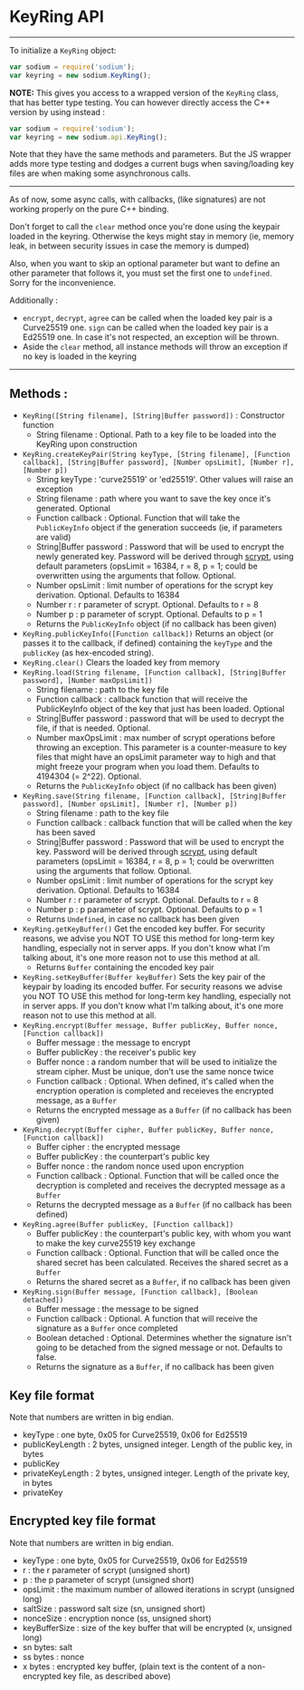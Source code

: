 # KeyRing API
----------------------

To initialize a `KeyRing` object:

```js
var sodium = require('sodium');
var keyring = new sodium.KeyRing();
```

**NOTE:** This gives you access to a wrapped version of the `KeyRing` class, that has better type testing. You can however directly access the C++ version by using instead :

```js
var sodium = require('sodium');
var keyring = new sodium.api.KeyRing();
```

Note that they have the same methods and parameters. But the JS wrapper adds more type testing and dodges a current bugs when saving/loading key files are when making some asynchronous calls.

----------------------

As of now, some async calls, with callbacks, (like signatures) are not working properly on the pure C++ binding.

Don't forget to call the `clear` method once you're done using the keypair loaded in the keyring. Otherwise the keys might stay in memory (ie, memory leak, in between security issues in case the memory is dumped)

Also, when you want to skip an optional parameter but want to define an other parameter that follows it, you must set the first one to `undefined`. Sorry for the inconvenience.

Additionally :
* `encrypt`, `decrypt`, `agree` can be called when the loaded key pair is a Curve25519 one. `sign` can be called when the loaded key pair is a Ed25519 one. In case it's not respected, an exception will be thrown.
* Aside the `clear` method, all instance methods will throw an exception if no key is loaded in the keyring

----------------------

## Methods :

* `KeyRing([String filename], [String|Buffer password])` : Constructor function
	* String filename : Optional. Path to a key file to be loaded into the KeyRing upon construction
* `KeyRing.createKeyPair(String keyType, [String filename], [Function callback], [String|Buffer password], [Number opsLimit], [Number r], [Number p])`
	* String keyType : 'curve25519' or 'ed25519'. Other values will raise an exception
	* String filename : path where you want to save the key once it's generated. Optional
	* Function callback : Optional. Function that will take the `PublicKeyInfo` object if the generation succeeds (ie, if parameters are valid)
	* String|Buffer password : Password that will be used to encrypt the newly generated key. Password will be derived through [scrypt](https://www.tarsnap.com/scrypt.html), using default parameters (opsLimit = 16384, r = 8, p = 1; could be overwritten using the arguments that follow. Optional.
	* Number opsLimit : limit number of operations for the scrypt key derivation. Optional. Defaults to 16384
	* Number r : r parameter of scrypt. Optional. Defaults to r = 8
	* Number p : p parameter of scrypt. Optional. Defaults to p = 1
	* Returns the `PublicKeyInfo` object (if no callback has been given)
* `KeyRing.publicKeyInfo([Function callback])`
	Returns an object (or passes it to the callback, if defined) containing the `keyType` and the `publicKey` (as hex-encoded string).
* `KeyRing.clear()`
	Clears the loaded key from memory
* `KeyRing.load(String filename, [Function callback], [String|Buffer password], [Number maxOpsLimit])`
	* String filename : path to the key file
	* Function callback : callback function that will receive the PublicKeyInfo object of the key that just has been loaded. Optional
	* String|Buffer password : password that will be used to decrypt the file, if that is needed. Optional.
	* Number maxOpsLimit : max number of scrypt operations before throwing an exception. This parameter is a counter-measure to key files that might have an opsLimit parameter way to high and that might freeze your program when you load them. Defaults to 4194304 (= 2^22). Optional.
	* Returns the `PublicKeyInfo` object (if no callback has been given)
* `KeyRing.save(String filename, [Function callback], [String|Buffer password], [Number opsLimit], [Number r], [Number p])`
	* String filename : path to the key file
	* Function callback : callback function that will be called when the key has been saved
	* String|Buffer password : Password that will be used to encrypt the key. Password will be derived through [scrypt](https://www.tarsnap.com/scrypt.html), using default parameters (opsLimit = 16384, r = 8, p = 1; could be overwritten using the arguments that follow. Optional.
	* Number opsLimit : limit number of operations for the scrypt key derivation. Optional. Defaults to 16384
	* Number r : r parameter of scrypt. Optional. Defaults to r = 8
	* Number p : p parameter of scrypt. Optional. Defaults to p = 1
	* Returns `Undefined`, in case no callback has been given
* `KeyRing.getKeyBuffer()`
	Get the encoded key buffer. For security reasons, we advise you NOT TO USE this method for long-term key handling, especially not in server apps. If you don't know what I'm talking about, it's one more reason not to use this method at all.
	* Returns `Buffer` containing the encoded key pair
* `KeyRing.setKeyBuffer(Buffer keyBuffer)`
	Sets the key pair of the keypair by loading its encoded buffer. For security reasons we advise you NOT TO USE this method for long-term key handling, especially not in server apps. If you don't know what I'm talking about, it's one more reason not to use this method at all.
* `KeyRing.encrypt(Buffer message, Buffer publicKey, Buffer nonce, [Function callback])`
	* Buffer message : the message to encrypt
	* Buffer publicKey : the receiver's public key
	* Buffer nonce : a random number that will be used to initialize the stream cipher. Must be unique, don't use the same nonce twice
	* Function callback : Optional. When defined, it's called when the encryption operation is completed and receieves the encrypted message, as a `Buffer`
	* Returns the encrypted message as a `Buffer` (if no callback has been given)
* `KeyRing.decrypt(Buffer cipher, Buffer publicKey, Buffer nonce, [Function callback])`
	* Buffer cipher : the encrypted message
	* Buffer publicKey : the counterpart's public key
	* Buffer nonce : the random nonce used upon encryption
	* Function callback : Optional. Function that will be called once the decryption is completed and receives the decrypted message as a `Buffer`
	* Returns the decrypted message as a `Buffer` (if no callback has been defined)
* `KeyRing.agree(Buffer publicKey, [Function callback])`
	* Buffer publicKey : the counterpart's public key, with whom you want to make the key curve25519 key exchange
	* Function callback : Optional. Function that will be called once the shared secret has been calculated. Receives the shared secret as a `Buffer`
	* Returns the shared secret as a `Buffer`, if no callback has been given
* `KeyRing.sign(Buffer message, [Function callback], [Boolean detached])`
	* Buffer message : the message to be signed
	* Function callback : Optional. A function that will receive the signature as a `Buffer` once completed
	* Boolean detached : Optional. Determines whether the signature isn't going to be detached from the signed message or not. Defaults to false.
	* Returns the signature as a `Buffer`, if no callback has been given

## Key file format

Note that numbers are written in big endian.

* keyType : one byte, 0x05 for Curve25519, 0x06 for Ed25519
* publicKeyLength : 2 bytes, unsigned integer. Length of the public key, in bytes
* publicKey
* privateKeyLength : 2 bytes, unsigned integer. Length of the private key, in bytes
* privateKey

## Encrypted key file format

Note that numbers are written in big endian.

* keyType : one byte, 0x05 for Curve25519, 0x06 for Ed25519
* r : the r parameter of scrypt (unsigned short)
* p : the p parameter of scrypt (unsigned short)
* opsLimit : the maximum number of allowed iterations in scrypt (unsigned long)
* saltSize : password salt size (sn, unsigned short)
* nonceSize : encryption nonce (ss, unsigned short)
* keyBufferSize : size of the key buffer that will be encrypted (x, unsigned long)
* sn bytes: salt
* ss bytes : nonce
* x bytes : encrypted key buffer, (plain text is the content of a non-encrypted key file, as described above)
